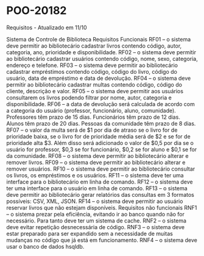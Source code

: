 # POO-20182
Requisitos - Atualizado em 11/10

Sistema de Controle de Biblioteca
Requisitos Funcionais
RF01 – o sistema deve permitir ao bibliotecário cadastrar livros contendo código, autor,
categoria, ano, prioridade e disponibilidade.
RF02 – o sistema deve permitir ao bibliotecário cadastrar usuários contendo código, nome,
sexo, categoria, endereço e telefone.
RF03 – o sistema deve permitir ao bibliotecário cadastrar empréstimos contendo código,
código do livro, código do usuário, data de empréstimo e data de devolução.
RF04 – o sistema deve permitir ao bibliotecário cadastrar multas contendo código, código do
cliente, descrição e valor.
RF05 – o sistema deve permitir aos usuários consultarem os livros podendo filtrar por nome,
autor, categoria e disponibilidade.
RF06 – a data de devolução será calculada de acordo com a categoria do usuário (professor,
funcionário, aluno, comunidade). Professores têm prazo de 15 dias. Funcionários têm prazo de
12 dias. Alunos têm prazo de 20 dias. Pessoas da comunidade têm prazo de 8 dias.
RF07 – o valor da multa será de $1 por dia de atraso se o livro for de prioridade baixa, se o livro
for de prioridade média será de $2 e se for de prioridade alta $3. Além disso será adicionado o
valor de $0,5 por dia se o usuário for professor, $0,3 se for funcionário, $0,2 se for aluno e $0,1
se for da comunidade.
RF08 – o sistema deve permitir ao bibliotecário alterar e remover livros.
RF09 – o sistema deve permitir ao bibliotecário alterar e remover usuários.
RF10 – o sistema deve permitir ao bibliotecário consultar os livros, os empréstimos e os
usuários.
RF11 – o sistema deve ter uma interface para o bibliotecário em linha de comando.
RF12 – o sistema deve ter uma interface para o usuário em linha de comando.
RF13 – o sistema deve permitir ao bibliotecário gerar relatórios das consultas em 3 formatos
possíveis: CSV, XML, JSON.
RF14 – o sistema deve permitir ao usuário reservar livros que não estejam disponíveis.
Requisitos não funcionais
RNF1 – o sistema prezar pela eficiência, evitando ir ao banco quando não for necessário. Para
tanto deve ter um sistema de cache.
RNF2 – o sistema deve evitar repetição desnecessária de código.
RNF3 – o sistema deve estar preparado para ser expandido sem a necessidade de muitas
mudanças no código que já está em funcionamento.
RNF4 – o sistema deve usar o banco de dados hsqldb.
